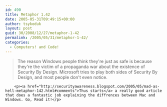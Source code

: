 ```yaml
---
id: 490
title: Metaphor 1.42
date: 2005-05-31T09:49:15+00:00
author: tsykoduk
layout: post
guid: 30/2008/12/27/metaphor-1-42
permalink: /2005/05/31/metaphor-1-42/
categories:
  - Computers! and Code!
---
```

<blockquote>The reason Windows people think they're just as safe is because they're the victim of a propaganda war about the existence of Security By Design. Microsoft tries to play both sides of Security By Design, and most people don't even notice.</blockquote>

		<p><a href="http://securityawareness.blogspot.com/2005/05/mad-as-hell-metaphor-142.html#comments">Thus starts</a> a really good article that does a fantastic job explaining the diffrences between Mac and Windows. Go, Read it!</p>